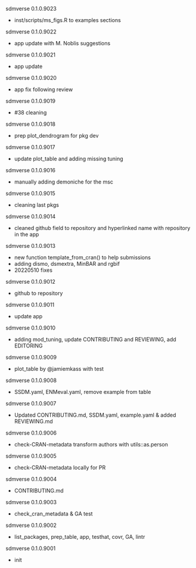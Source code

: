 sdmverse 0.1.0.9023

-   inst/scripts/ms_figs.R to examples sections

sdmverse 0.1.0.9022

-   app update with M. Noblis suggestions

sdmverse 0.1.0.9021

-   app update

sdmverse 0.1.0.9020

-   app fix following review

sdmverse 0.1.0.9019

-   #38 cleaning

sdmverse 0.1.0.9018

-   prep plot_dendrogram for pkg dev

sdmverse 0.1.0.9017

-   update plot_table and adding missing tuning

sdmverse 0.1.0.9016

-   manually adding demoniche for the msc

sdmverse 0.1.0.9015

-   cleaning last pkgs

sdmverse 0.1.0.9014

-   cleaned github field to repository and hyperlinked name with repository in the app

sdmverse 0.1.0.9013

-   new function template_from_cran() to help submissions
-   adding dismo, dsmextra, MinBAR and rgbif
-   20220510 fixes

sdmverse 0.1.0.9012

-   github to repository

sdmverse 0.1.0.9011

-   update app

sdmverse 0.1.0.9010

-   adding mod_tuning, update CONTRIBUTING and REVIEWING, add EDITORING

sdmverse 0.1.0.9009

-   plot_table by @jamiemkass with test

sdmverse 0.1.0.9008

-   SSDM.yaml, ENMeval.yaml, remove example from table

sdmverse 0.1.0.9007

-   Updated CONTRIBUTING.md, SSDM.yaml, example.yaml & added REVIEWING.md

sdmverse 0.1.0.9006

-   check-CRAN-metadata transform authors with utils::as.person

sdmverse 0.1.0.9005

-   check-CRAN-metadata locally for PR

sdmverse 0.1.0.9004

-   CONTRIBUTING.md

sdmverse 0.1.0.9003

-   check_cran_metadata & GA test

sdmverse 0.1.0.9002

-   list_packages, prep_table, app, testhat, covr, GA, lintr

sdmverse 0.1.0.9001

-   init
